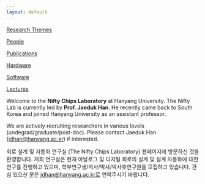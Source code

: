 ```yaml
---
layout: default
---
```


[Research Themes](./research.html)

[People](./people.html)

[Publications](./publications.html)

[Hardware](./chips.html)

[Software](./software.html)

[Lectures](./lectures.html)

Welcome to the **Nifty Chips Laboratory** at Hanyang University. 
The Nifty Lab is currently led by **Prof. Jaeduk Han**. 
He recently came back to South Korea and joined Hanyang University as an assistant professor.

We are actively recruiting researchers in various levels (undegrad/graduate/post-doc). 
Please contact Jaeduk Han (jdhan@hanyang.ac.kr) if interested.

회로 설계 및 자동화 연구실 (The Nifty Chips Laboratory) 웹페이지에 방문하신 것을 환영합니다. 저희 연구실은 현재 아날로그 및 디지털 회로의 설계 및 설계 자동화에 대한 연구를 진행하고 있으며, 학부연구생/석사/박사/박사후연구원을 모집하고 있습니다. 관심 있으신 분은 jdhan@hanyang.ac.kr로 연락주시기 바랍니다.
